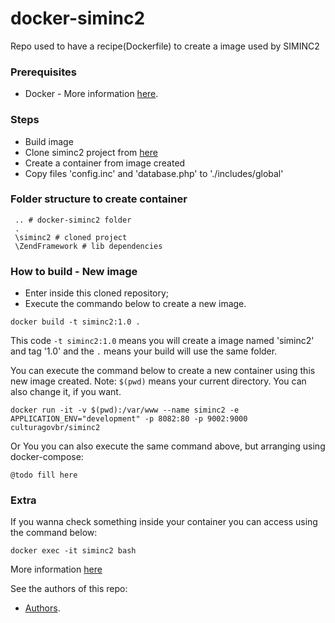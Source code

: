 # docker-siminc2

Repo used to have a recipe(Dockerfile) to create a image used by SIMINC2

### Prerequisites
* Docker - More information [here](http://pt.slideshare.net/vinnyfs89/docker-essa-baleia-vai-te-conquistar?qid=aed7b752-f313-4515-badd-f3bf811c8a35&v=&b=&from_search=1).

### Steps
* Build image
* Clone siminc2 project from [here](https://github.com/culturagovbr/siminc2)
* Create a container from image created
* Copy files 'config.inc' and 'database.php' to './includes/global'

### Folder structure to create container
```
 .. # docker-siminc2 folder
 .
 \siminc2 # cloned project
 \ZendFramework # lib dependencies
```

### How to build - New image
* Enter inside this cloned repository;
* Execute the commando below to create a new image.
```
docker build -t siminc2:1.0 .
```

This code `-t siminc2:1.0` means you will create a image named 'siminc2' and tag '1.0' and the `.` means your build will use the same folder.

You can execute the command below to create a new container using this new image created. Note: `$(pwd)` means your current directory. You can also change it, if you want.
```
docker run -it -v $(pwd):/var/www --name siminc2 -e APPLICATION_ENV="development" -p 8082:80 -p 9002:9000 culturagovbr/siminc2
```

Or You you can also execute the same command above, but arranging using docker-compose:
```
@todo fill here
```

### Extra

If you wanna check something inside your container you can access using the command below:
```
docker exec -it siminc2 bash
```

More information [here](https://hub.docker.com/r/culturagovbr/siminc2)

See the authors of this repo:
* [Authors](./Authors.md).
